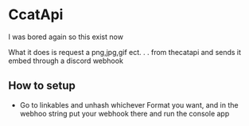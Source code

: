 # CcatApi

I was bored again so this exist now


What it does is request a png,jpg,gif ect. . . from thecatapi and sends it embed through a discord webhook


## How to setup
- Go to linkables and unhash whichever Format you want, and in the webhoo string put your webhook there and run the console app
